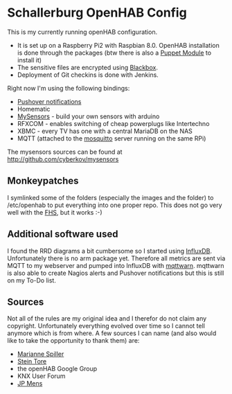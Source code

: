Schallerburg OpenHAB Config
===

This is my currently running openHAB configuration.
- It is set up on a Raspberry Pi2 with Raspbian 8.0. OpenHAB installation is done through the packages (btw there is also a [Puppet Module](https://forge.puppetlabs.com/cyberkov/openhab) to install it)
- The sensitive files are encrypted using [Blackbox](https://github.com/StackExchange/blackbox).
- Deployment of Git checkins is done with Jenkins.


Right now I'm using the following bindings:
* [Pushover notifications](http://pushover.net)
* Homematic
* [MySensors](http://www.mysensors.org) - build your own sensors with arduino
* RFXCOM - enables switching of cheap powerplugs like Intertechno
* XBMC - every TV has one with a central MariaDB on the NAS
* MQTT (attached to the [mosquitto](http://mosquitto.org/) server running on the same RPi)

The mysensors sources can be found at http://github.com/cyberkov/mysensors

Monkeypatches
---
I symlinked some of the folders (especially the images and the folder) to /etc/openhab to put everything into one proper repo. This does not go very well with the [FHS](https://en.wikipedia.org/wiki/Filesystem_Hierarchy_Standard), but it works :-)

Additional software used
---
I found the RRD diagrams a bit cumbersome so I started using [InfluxDB](http://influxdb.org).
Unfortunately there is no arm package yet. Therefore all metrics are sent via MQTT to my webserver and pumped into InfluxDB with [mqttwarn](https://github.com/jpmens/mqttwarn).
mqttwarn is also able to create Nagios alerts and Pushover notifications but this is still on my To-Do list.

Sources
---
Not all of the rules are my original idea and I therefor do not claim any copyright. Unfortunately everything evolved over time so I cannot tell anymore which is from where.
A few sources I can name (and also would like to take the opportunity to thank them) are:
* [Marianne Spiller](https://github.com/sysadmama/openhab)
* [Stein Tore](https://github.com/steintore/my-openhab-config)
* the openHAB Google Group
* KNX User Forum
* [JP Mens](https://github.com/jpmens)
